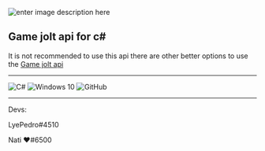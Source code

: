 
![enter image description here](https://dkbsce63yl4ec.cloudfront.net/uploads/post/marked_photo/2503/df11aadf-8fb2-4ef4-9cdd-e2350afeaf84social-share-header.6dcd3c-2.png.webp)
## Game jolt api for c#
It is not recommended to use this api there are other better options to use the [Game jolt api](https://gamejolt.com/game-api/doc)
___
<img alt="C#" src="https://img.shields.io/badge/c%23%20-%23239120.svg?&style=for-the-badge&logo=c-sharp&logoColor=white"/>
  <img alt="Windows 10" src="https://img.shields.io/badge/Windows-0078D6?style=for-the-badge&logo=windows&logoColor=white"/>
<img alt="GitHub" src="https://img.shields.io/badge/github%20-%23121011.svg?&style=for-the-badge&logo=github&logoColor=white"/>

___
Devs:

LyePedro#4510 

Nati ❤#6500  
